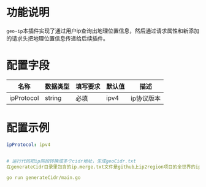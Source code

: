 # 功能说明
`geo-ip`本插件实现了通过用户ip查询出地理位置信息，然后通过请求属性和新添加的请求头把地理位置信息传递给后续插件。


# 配置字段
| 名称            | 数据类型     | 填写要求   |  默认值  | 描述 |
| --------        | --------    | -------- | -------- | -------- |
|  ipProtocol     |  string     |  必填     |   ipv4    |  ip协议版本   |


# 配置示例
```yaml
ipProtocol: ipv4


# 运行代码把ip网段转换成多个cidr地址，生成geoCidr.txt
在generateCidr目录里包含的ip.merge.txt文件是github上ip2region项目的全世界的ip网段库。main.go 是把ip网段转换成多个cidr的程序。转换出的cidr 和地理位置信息存在 /data/geoCidr.txt文件里。geo-ip插件会在Higress启动读配置阶段读取geoCidr.txt文件并且解析到radixtree数据结构的内存里，以便以后查询用户ip对应的地理位置信息。转换程序运行命令如下：

go run generateCidr/main.go










